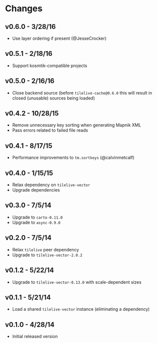 # Changes

## v0.6.0 - 3/28/16

* Use layer ordering if present (@JesseCrocker)

## v0.5.1 - 2/18/16

* Support kosmtik-compatible projects

## v0.5.0 - 2/16/16

* Close backend source (before `tilelive-cache@0.6.0` this will result in closed
  (unusable) sources being loaded)

## v0.4.2 - 10/28/15

* Remove unnecessary key sorting when generating Mapnik XML
* Pass errors related to failed file reads

## v0.4.1 - 8/17/15

* Performance improvements to `tm.sortkeys` (@calvinmetcalf)

## v0.4.0 - 1/15/15

* Relax dependency on `tilelive-vector`
* Upgrade dependencies

## v0.3.0 - 7/5/14

* Upgrade to `carto-0.11.0`
* Upgrade to `async-0.9.0`

## v0.2.0 - 7/5/14

* Relax `tilelive` peer dependency
* Upgrade to `tilelive-vector-2.0.2`

## v0.1.2 - 5/22/14

* Upgrade to `tilelive-vector-0.13.0` with scale-dependent sizes

## v0.1.1 - 5/21/14

* Load a shared `tilelive-vector` instance (eliminating a dependency)

## v0.1.0 - 4/28/14

* Initial released version
